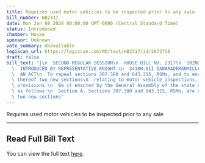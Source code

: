 ```yaml
---
title: Requires used motor vehicles to be inspected prior to any sale
bill_number: HB2317
date: Mon Jan 08 2024 00:00:00 GMT-0600 (Central Standard Time)
status: Introduced
chamber: House
sponsor: Unknown
vote_summary: Unavailable
legiscan_url: https://legiscan.com/MO/text/HB2317/id/2872758
draft: false
bill_text: "|\n  SECOND REGULAR SESSION\n  HOUSE BILL NO. 2317\n  102ND GENERAL ASSEMBLY\n\
  \  INTRODUCED BY REPRESENTATIVE KNIGHT.\n  3410H.01I DANARADEMANMILLER,ChiefClerk\n\
  \  AN ACT\n  To repeal sections 307.380 and 643.315, RSMo, and to enact in lieu\
  \ thereof two new sections\n  relating to motor vehicle inspections, with penalty\
  \ provisions.\n  Be it enacted by the General Assembly of the state of Missouri,\
  \ as follows:\n  Section A. Sections 307.380 and 643.315, RSMo, are repealed and\
  \ two new sections"
---
```

Requires used motor vehicles to be inspected prior to any sale

---

## Read Full Bill Text

You can view the full text [here](https://legiscan.com/MO/text/HB2317/id/2872758).
